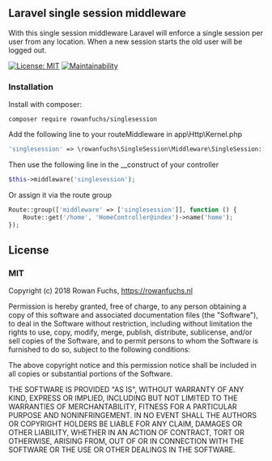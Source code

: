 ## Laravel single session middleware
With this single session middleware Laravel will enforce a single session per user from any location.
When a new session starts the old user will be logged out.

[![License: MIT](https://img.shields.io/badge/License-MIT-yellow.svg)](https://opensource.org/licenses/MIT)
[![Maintainability](https://api.codeclimate.com/v1/badges/e2770a0fb6e9ac66143f/maintainability)](https://codeclimate.com/github/rowanfuchs/Laravel-single-session-middleware/maintainability)

### Installation

Install with composer:

```
composer require rowanfuchs/singlesession
```

Add the following line to your routeMiddleware in app\Http\Kernel.php

```php
'singlesession' => \rowanfuchs\SingleSession\Middleware\SingleSession::class,
```

Then use the following line in the __construct of your controller 

```php
$this->middleware('singlesession');
```

Or assign it via the route group

```php
Route::group(['middleware' => ['singlesession']], function () {
    Route::get('/home', 'HomeController@index')->name('home');
});
```

## License

### MIT

Copyright (c) 2018 Rowan Fuchs, https://rowanfuchs.nl

Permission is hereby granted, free of charge, to any person obtaining
a copy of this software and associated documentation files (the
"Software"), to deal in the Software without restriction, including
without limitation the rights to use, copy, modify, merge, publish,
distribute, sublicense, and/or sell copies of the Software, and to
permit persons to whom the Software is furnished to do so, subject to
the following conditions:

The above copyright notice and this permission notice shall be
included in all copies or substantial portions of the Software.

THE SOFTWARE IS PROVIDED "AS IS", WITHOUT WARRANTY OF ANY KIND,
EXPRESS OR IMPLIED, INCLUDING BUT NOT LIMITED TO THE WARRANTIES OF
MERCHANTABILITY, FITNESS FOR A PARTICULAR PURPOSE AND
NONINFRINGEMENT. IN NO EVENT SHALL THE AUTHORS OR COPYRIGHT HOLDERS BE
LIABLE FOR ANY CLAIM, DAMAGES OR OTHER LIABILITY, WHETHER IN AN ACTION
OF CONTRACT, TORT OR OTHERWISE, ARISING FROM, OUT OF OR IN CONNECTION
WITH THE SOFTWARE OR THE USE OR OTHER DEALINGS IN THE SOFTWARE.
